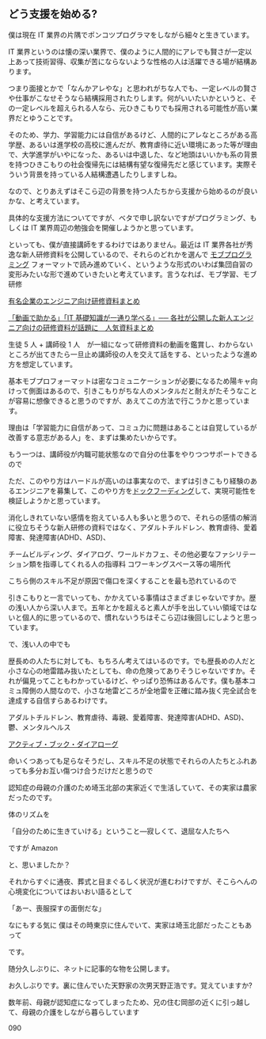 ## どう支援を始める?

僕は現在 IT 業界の片隅でポンコツプログラマをしながら細々と生きています。

IT 業界というのは懐の深い業界で、僕のように人間的にアレでも賢さが一定以上あって技術習得、収集が苦にならないような性格の人は活躍できる場が結構あります。

つまり面接とかで「なんかアレやな」と思われがちな人でも、一定レベルの賢さや仕事がこなせそうなら結構採用されたりします。何がいいたいかというと、その一定レベルを超えられる人なら、元ひきこもりでも採用される可能性が高い業界だとゆうことです。

そのため、学力、学習能力には自信があるけど、人間的にアレなところがある高学歴、あるいは進学校の高校に進んだが、教育虐待に近い環境にあった等が理由で、大学進学がいやになった、あるいは中退した、など地頭はいいかも系の背景を持つひきこもりの社会復帰先には結構有望な復帰先だと感じています。実際そういう背景を持っている人結構遭遇したりしますしね。

なので、とりあえずはそこら辺の背景を持つ人たちから支援から始めるのが良いかな、と考えています。

具体的な支援方法についてですが、ベタで申し訳ないですがプログラミング、もしくは IT 業界周辺の勉強会を開催しようかと思っています。

といっても、僕が直接講師をするわけではありません。最近は IT 業界各社が秀逸な新人研修資料を公開しているので、それらのどれかを選んで [モブプログラミング](https://www.agile-studio.jp/post/apm-mob-programming) フォーマットで読み進めていく、というような形式のいわば集団自習の変形みたいな形で進めていきたいと考えています。言うなれば、モブ学習、モブ研修

[有名企業のエンジニア向け研修資料まとめ](https://qiita.com/KNR109/items/f3268b311e11d5b821c0)

[「動画で助かる」「IT 基礎知識が一通り学べる」── 各社が公開した新人エンジニア向けの研修資料が話題に　人気資料まとめ](https://www.itmedia.co.jp/news/articles/2107/30/news111.html)

生徒 5 人 + 講師役 1 人　が一組になって研修資料の動画を鑑賞し、わからないところが出てきたら一旦止め講師役の人を交えて話をする、といったような進め方を想定しています。

基本モブプロフォーマットは密なコミュニケーションが必要になるため陽キャ向けって側面はあるので、引きこもりがちな人のメンタルだと耐えがたそうなことが容易に想像できると思うのですが、あえてこの方法で行こうかと思っています。

理由は「学習能力に自信があって、コミュ力に問題はあることは自覚しているが改善する意志がある人」を、まずは集めたいからです。

もう一つは、講師役が内職可能状態なので自分の仕事をやりつつサポートできるので

ただ、このやり方はハードルが高いのは事実なので、まずは引きこもり経験のあるエンジニアを募集して、このやり方を[ドックフーディング](https://ja.wikipedia.org/wiki/%E3%83%89%E3%83%83%E3%82%B0%E3%83%95%E3%83%BC%E3%83%87%E3%82%A3%E3%83%B3%E3%82%B0)して、実現可能性を検証しようかと思っています。

消化しきれていない感情を抱えている人も多いと思うので、それらの感情の解消に役立ちそうな新人研修の資料ではなく、アダルトチルドレン、教育虐待、愛着障害、発達障害(ADHD、ASD)、

チームビルディング、ダイアログ、ワールドカフェ、その他必要なファシリテーション類を指導してくれる人の指導料
コワーキングスペース等の場所代

こちら側のスキル不足が原因で傷口を深くすることを最も恐れているので

引きこもりと一言でいっても、かかえている事情はさまざまじゃないですか。歴の浅い人から深い人まで。五年とかを超えると素人が手を出していい領域ではないと個人的に思っているので、慣れないうちはそこら辺は後回しにしようと思っています。

で、浅い人の中でも

歴長めの人たちに対しても、もちろん考えてはいるのです。でも歴長めの人だと小さな心の地雷踏み抜いたとしても、命の危険ってありそうじゃないですか。それが偏見ってこともわかっているけど、やっぱり恐怖はあるんです。僕も基本コミュ障側の人間なので、小さな地雷どころが全地雷を正確に踏み抜く完全試合を達成する自信すらあるわけです。

アダルトチルドレン、教育虐待、毒親、愛着障害、発達障害(ADHD、ASD)、鬱、メンタルヘルス

[アクティブ・ブック・ダイアローグ](https://www.abd-abd.com/)

命いくつあっても足らなそうだし、スキル不足の状態でそれらの人たちとふれあっても多分お互い傷つけ合うだけだと思うので

認知症の母親の介護のため埼玉北部の実家近くで生活していて、その実家は農家だったのです。

体のリズムを

「自分のために生きていける」ということ―寂しくて、退屈な人たちへ

ですが
Amazon

と、思いましたか？

それからすぐに通夜、葬式と目まぐるしく状況が進むわけですが、そこらへんの心境変化についてはおいおい語るとして

「あー、喪服探すの面倒だな」

なにもする気に
僕はその時東京に住んでいて、実家は埼玉北部だったこともあって

です。

随分久しぶりに、ネットに記事的な物を公開します。

お久しぶりです。裏に住んでいた天野家の次男天野正浩です。覚えていますか?

数年前、母親が認知症になってしまったため、兄の住む岡部の近くに引っ越して、母親の介護をしながら暮らしています

090
